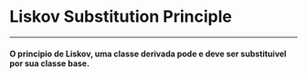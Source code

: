 # Liskov Substitution Principle
***
#### O principio de Liskov, uma classe derivada pode e deve ser substituivel por sua classe base.
